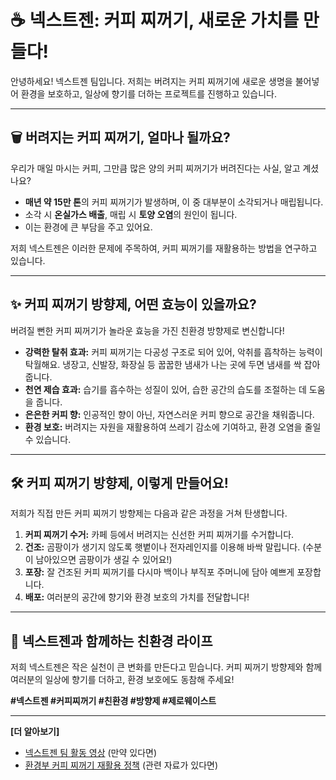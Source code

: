 # ☕️ 넥스트젠: 커피 찌꺼기, 새로운 가치를 만들다!

안녕하세요! 넥스트젠 팀입니다. 저희는 버려지는 커피 찌꺼기에 새로운 생명을 불어넣어 환경을 보호하고, 일상에 향기를 더하는 프로젝트를 진행하고 있습니다.

---

## 🗑️ 버려지는 커피 찌꺼기, 얼마나 될까요?

우리가 매일 마시는 커피, 그만큼 많은 양의 커피 찌꺼기가 버려진다는 사실, 알고 계셨나요?

*   **매년 약 15만 톤**의 커피 찌꺼기가 발생하며, 이 중 대부분이 소각되거나 매립됩니다.
*   소각 시 **온실가스 배출**, 매립 시 **토양 오염**의 원인이 됩니다.
*   이는 환경에 큰 부담을 주고 있어요.

저희 넥스트젠은 이러한 문제에 주목하여, 커피 찌꺼기를 재활용하는 방법을 연구하고 있습니다.

---

## ✨ 커피 찌꺼기 방향제, 어떤 효능이 있을까요?

버려질 뻔한 커피 찌꺼기가 놀라운 효능을 가진 친환경 방향제로 변신합니다!

*   **강력한 탈취 효과:** 커피 찌꺼기는 다공성 구조로 되어 있어, 악취를 흡착하는 능력이 탁월해요. 냉장고, 신발장, 화장실 등 꿉꿉한 냄새가 나는 곳에 두면 냄새를 싹 잡아줍니다.
*   **천연 제습 효과:** 습기를 흡수하는 성질이 있어, 습한 공간의 습도를 조절하는 데 도움을 줍니다.
*   **은은한 커피 향:** 인공적인 향이 아닌, 자연스러운 커피 향으로 공간을 채워줍니다.
*   **환경 보호:** 버려지는 자원을 재활용하여 쓰레기 감소에 기여하고, 환경 오염을 줄일 수 있습니다.

---

## 🛠️ 커피 찌꺼기 방향제, 이렇게 만들어요!

저희가 직접 만든 커피 찌꺼기 방향제는 다음과 같은 과정을 거쳐 탄생합니다.

1.  **커피 찌꺼기 수거:** 카페 등에서 버려지는 신선한 커피 찌꺼기를 수거합니다.
2.  **건조:** 곰팡이가 생기지 않도록 햇볕이나 전자레인지를 이용해 바싹 말립니다. (수분이 남아있으면 곰팡이가 생길 수 있어요!)
3.  **포장:** 잘 건조된 커피 찌꺼기를 다시마 백이나 부직포 주머니에 담아 예쁘게 포장합니다.
4.  **배포:** 여러분의 공간에 향기와 환경 보호의 가치를 전달합니다!

---

## 💚 넥스트젠과 함께하는 친환경 라이프

저희 넥스트젠은 작은 실천이 큰 변화를 만든다고 믿습니다. 커피 찌꺼기 방향제와 함께 여러분의 일상에 향기를 더하고, 환경 보호에도 동참해 주세요!

**#넥스트젠 #커피찌꺼기 #친환경 #방향제 #제로웨이스트**

---

**[더 알아보기]**
*   [넥스트젠 팀 활동 영상](https://www.youtube.com/your_project_video_link) (만약 있다면)
*   [환경부 커피 찌꺼기 재활용 정책](https://www.example.com/environment_policy) (관련 자료가 있다면)
